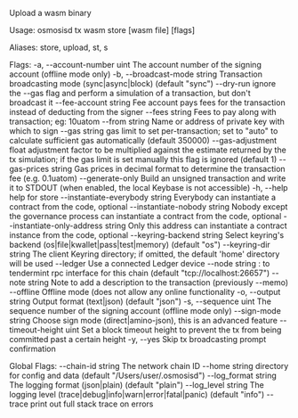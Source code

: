 Upload a wasm binary

Usage:
  osmosisd tx wasm store [wasm file] [flags]

Aliases:
  store, upload, st, s

Flags:
  -a, --account-number uint               The account number of the signing account (offline mode only)
  -b, --broadcast-mode string             Transaction broadcasting mode (sync|async|block) (default "sync")
      --dry-run                           ignore the --gas flag and perform a simulation of a transaction, but don't broadcast it
      --fee-account string                Fee account pays fees for the transaction instead of deducting from the signer
      --fees string                       Fees to pay along with transaction; eg: 10uatom
      --from string                       Name or address of private key with which to sign
      --gas string                        gas limit to set per-transaction; set to "auto" to calculate sufficient gas automatically (default 350000)
      --gas-adjustment float              adjustment factor to be multiplied against the estimate returned by the tx simulation; if the gas limit is set manually this flag is ignored  (default 1)
      --gas-prices string                 Gas prices in decimal format to determine the transaction fee (e.g. 0.1uatom)
      --generate-only                     Build an unsigned transaction and write it to STDOUT (when enabled, the local Keybase is not accessible)
  -h, --help                              help for store
      --instantiate-everybody string      Everybody can instantiate a contract from the code, optional
      --instantiate-nobody string         Nobody except the governance process can instantiate a contract from the code, optional
      --instantiate-only-address string   Only this address can instantiate a contract instance from the code, optional
      --keyring-backend string            Select keyring's backend (os|file|kwallet|pass|test|memory) (default "os")
      --keyring-dir string                The client Keyring directory; if omitted, the default 'home' directory will be used
      --ledger                            Use a connected Ledger device
      --node string                       <host>:<port> to tendermint rpc interface for this chain (default "tcp://localhost:26657")
      --note string                       Note to add a description to the transaction (previously --memo)
      --offline                           Offline mode (does not allow any online functionality
  -o, --output string                     Output format (text|json) (default "json")
  -s, --sequence uint                     The sequence number of the signing account (offline mode only)
      --sign-mode string                  Choose sign mode (direct|amino-json), this is an advanced feature
      --timeout-height uint               Set a block timeout height to prevent the tx from being committed past a certain height
  -y, --yes                               Skip tx broadcasting prompt confirmation

Global Flags:
      --chain-id string     The network chain ID
      --home string         directory for config and data (default "/Users/user/.osmosisd")
      --log_format string   The logging format (json|plain) (default "plain")
      --log_level string    The logging level (trace|debug|info|warn|error|fatal|panic) (default "info")
      --trace               print out full stack trace on errors
